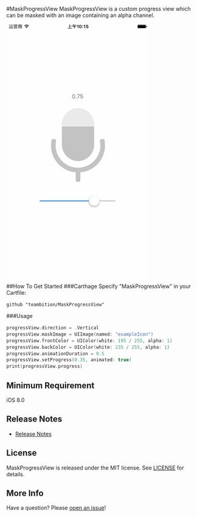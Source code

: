 #MaskProgressView
MaskProgressView is a custom progress view which can be masked with an image containing an alpha channel.

![Example](Gif/MaskProgressViewExample.gif "MaskProgressViewExample")

##How To Get Started
###Carthage
Specify "MaskProgressView" in your Cartfile:
```ogdl 
github "teambition/MaskProgressView"
```

###Usage
```swift
progressView.direction = .Vertical
progressView.maskImage = UIImage(named: "exampleIcon")
progressView.frontColor = UIColor(white: 195 / 255, alpha: 1)
progressView.backColor = UIColor(white: 235 / 255, alpha: 1)
progressView.animationDuration = 0.5
progressView.setProgress(0.35, animated: true)
print(progressView.progress)
```

## Minimum Requirement
iOS 8.0

## Release Notes
* [Release Notes](https://github.com/teambition/MaskProgressView/releases)

## License
MaskProgressView is released under the MIT license. See [LICENSE](https://github.com/teambition/MaskProgressView/blob/master/LICENSE.md) for details.

## More Info
Have a question? Please [open an issue](https://github.com/teambition/MaskProgressView/issues/new)!
